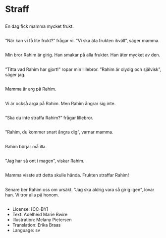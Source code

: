 # Straff

##
En dag fick mamma mycket frukt.

##
”När kan vi få lite frukt?” frågar vi. ”Vi ska äta frukten ikväll”, säger mamma.

##
Min bror Rahim är girig. Han smakar på alla frukter. Han äter mycket av den.

##
”Titta vad Rahim har gjort!” ropar min lillebror. ”Rahim är olydig och självisk”, säger jag.

##
Mamma är arg på Rahim.

##
Vi är också arga på Rahim. Men Rahim ångrar sig inte.

##
”Ska du inte straffa Rahim?” frågar lillebror.

##
”Rahim, du kommer snart ångra dig”, varnar mamma.

##
Rahim börjar må illa.

##
”Jag har så ont i magen”, viskar Rahim.

##
Mamma visste att detta skulle hända. Frukten straffar Rahim!

##
Senare ber Rahim oss om ursäkt. ”Jag ska aldrig vara så girig igen”, lovar han. Vi tror alla på honom.

##
* License: [CC-BY]
* Text: Adelheid Marie Bwire
* Illustration: Melany Pietersen
* Translation: Erika Braas
* Language: sv
